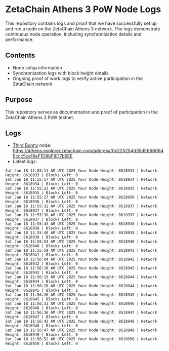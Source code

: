 # ZetaChain Athens 3 PoW Node Logs
This repository contains logs and proof that we have successfully set up and run a node on the ZetaChain Athens 3 network. The logs demonstrate continuous node operation, including synchronization details and performance.

## Contents
- Node setup information
- Synchronization logs with block height details
- Ongoing proof of work logs to verify active participation in the ZetaChain network

## Purpose
This repository serves as documentation and proof of participation in the ZetaChain Athens 3 PoW testnet.

## Logs

- [Third Bunny](https://thirdbunny.xyz/) node: https://athens.explorer.zetachain.com/address/0x225254d35dE666064Eccc5ce16eF1D8bF8D7b5EE
- Latest logs:
```
Sat Jan 18 11:55:11 AM UTC 2025 Your Node Height: 8618933 | Network Height: 8618933 | Blocks Left: 0
Sat Jan 18 11:55:17 AM UTC 2025 Your Node Height: 8618934 | Network Height: 8618934 | Blocks Left: 0
Sat Jan 18 11:55:22 AM UTC 2025 Your Node Height: 8618935 | Network Height: 8618935 | Blocks Left: 0
Sat Jan 18 11:55:27 AM UTC 2025 Your Node Height: 8618936 | Network Height: 8618936 | Blocks Left: 0
Sat Jan 18 11:55:32 AM UTC 2025 Your Node Height: 8618937 | Network Height: 8618937 | Blocks Left: 0
Sat Jan 18 11:55:38 AM UTC 2025 Your Node Height: 8618937 | Network Height: 8618937 | Blocks Left: 0
Sat Jan 18 11:55:43 AM UTC 2025 Your Node Height: 8618938 | Network Height: 8618938 | Blocks Left: 0
Sat Jan 18 11:55:48 AM UTC 2025 Your Node Height: 8618939 | Network Height: 8618939 | Blocks Left: 0
Sat Jan 18 11:55:54 AM UTC 2025 Your Node Height: 8618940 | Network Height: 8618940 | Blocks Left: 0
Sat Jan 18 11:55:59 AM UTC 2025 Your Node Height: 8618941 | Network Height: 8618941 | Blocks Left: 0
Sat Jan 18 11:56:04 AM UTC 2025 Your Node Height: 8618942 | Network Height: 8618942 | Blocks Left: 0
Sat Jan 18 11:56:10 AM UTC 2025 Your Node Height: 8618943 | Network Height: 8618943 | Blocks Left: 0
Sat Jan 18 11:56:15 AM UTC 2025 Your Node Height: 8618944 | Network Height: 8618944 | Blocks Left: 0
Sat Jan 18 11:56:20 AM UTC 2025 Your Node Height: 8618944 | Network Height: 8618945 | Blocks Left: 1
Sat Jan 18 11:56:26 AM UTC 2025 Your Node Height: 8618945 | Network Height: 8618945 | Blocks Left: 0
Sat Jan 18 11:56:31 AM UTC 2025 Your Node Height: 8618946 | Network Height: 8618946 | Blocks Left: 0
Sat Jan 18 11:56:36 AM UTC 2025 Your Node Height: 8618947 | Network Height: 8618947 | Blocks Left: 0
Sat Jan 18 11:56:42 AM UTC 2025 Your Node Height: 8618948 | Network Height: 8618948 | Blocks Left: 0
Sat Jan 18 11:56:47 AM UTC 2025 Your Node Height: 8618949 | Network Height: 8618949 | Blocks Left: 0
Sat Jan 18 11:56:52 AM UTC 2025 Your Node Height: 8618950 | Network Height: 8618950 | Blocks Left: 0
```
